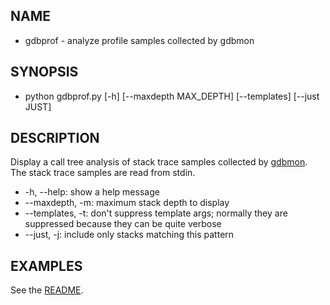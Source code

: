 ## NAME
* gdbprof - analyze profile samples collected by gdbmon

## SYNOPSIS
* python gdbprof.py [-h] [--maxdepth MAX_DEPTH] [--templates] [--just JUST]

## DESCRIPTION

Display a call tree analysis of stack trace samples collected by
[gdbmon](gdbmon.md). The stack trace samples are read from stdin.

* -h, --help: show a help message
* --maxdepth, -m: maximum stack depth to display
* --templates, -t: don't suppress template args; normally they are suppressed because they can be quite verbose
* --just, -j: include only stacks matching this pattern

## EXAMPLES

See the [README](README.md).
